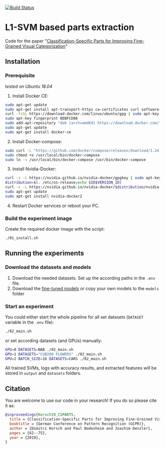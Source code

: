 [![Build Status](https://travis-ci.org/DiKorsch/l1_parts.svg?branch=master)](https://travis-ci.org/DiKorsch/l1_parts)
# L1-SVM based parts extraction

Code for the paper "[Classification-Specific Parts for Improving Fine-Grained Visual Categorization](https://arxiv.org/abs/1909.07075)"

## Installation

### Prerequisite

*tested on Ubuntu 18.04*

1. Install Docker CE:
```bash
sudo apt-get update
sudo apt-get install apt-transport-https ca-certificates curl software-properties-common
curl -fsSL https://download.docker.com/linux/ubuntu/gpg | sudo apt-key add -
sudo apt-key fingerprint 0EBFCD88
sudo add-apt-repository "deb [arch=amd64] https://download.docker.com/linux/ubuntu $(lsb_release -cs) stable"
sudo apt-get update
sudo apt-get install docker-ce
```
2. Install Docker-compose:
```bash
sudo curl -L "https://github.com/docker/compose/releases/download/1.24.1/docker-compose-$(uname -s)-$(uname -m)" -o /usr/local/bin/docker-compose
sudo chmod +x /usr/local/bin/docker-compose
sudo ln -s /usr/local/bin/docker-compose /usr/bin/docker-compose
```
3. Install Nvidia-Docker:
```bash
curl -s -L https://nvidia.github.io/nvidia-docker/gpgkey | sudo apt-key add -
distribution=$(. /etc/os-release;echo $ID$VERSION_ID)
curl -s -L https://nvidia.github.io/nvidia-docker/$distribution/nvidia-docker.list | sudo tee /etc/apt/sources.list.d/nvidia-docker.list
sudo apt-get update
sudo apt-get install nvidia-docker2
```
4. Restart Docker services or reboot your PC.



### Build the experiment image

Create the required docker image with the script:
```bash
./01_install.sh
```

## Running the experiments

### Download the datasets and models

1. Download the needed datasets. Set up the according paths in the `.env` file.
2. Download the [fine-tuned models](models) or copy your own models to the `models` folder

### Start an experiment

You could either start the whole pipeline for all set datasets (`DATASET` variable in the `.env` file):

```bash
./02_main.sh
```

or set according datasets (and GPUs) manually:

```bash
GPU=0 DATASETS=NAB ./02_main.sh
GPU=1 DATASETS="CUB200 FLOWERS" ./02_main.sh
GPU=2 BATCH_SIZE=16 DATASETS=CARS ./02_main.sh
```

All trained SVMs, logs with accuracy results, and extracted features will be stored in `output` and `datasets` folders.


## Citation
You are welcome to use our code in your research! If you do so please cite it as:

```bibtex
@inproceedings{Korsch19_CSPARTS,
  title = {Classification-Specific Parts for Improving Fine-Grained Visual Categorization},
  booktitle = {German Conference on Pattern Recognition (GCPR)},
  author = {Dimitri Korsch and Paul Bodesheim and Joachim Denzler},
  pages = {62--75},
  year = {2019},
}
```
